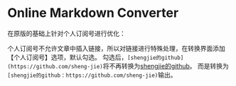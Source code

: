 # Online Markdown Converter

在原版的基础上针对个人订阅号进行优化：

个人订阅号不允许文章中插入链接，所以对链接进行特殊处理，在转换界面添加【个人订阅号】选项，默认勾选。
勾选后，`[shengjie的github](https://github.com/sheng-jie)`将不再转换为[shengjie的github](https://github.com/sheng-jie)。
而是转换为`[shengjie的github：https://github.com/sheng-jie)`输出。
